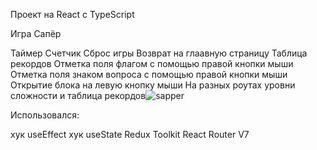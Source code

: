 Проект на React с TypeScript

Игра Сапёр

Таймер
Счетчик 
Сброс игры
Возврат на глаавную страницу
Таблица рекордов
Отметка поля флагом с помощью правой кнопки мыши
Отметка поля знаком вопроса с помощью правой кнопки мыши
Открытие блока на левую кнопку мыши
На разных роутах уровни сложности и таблица рекордов![sapper](https://github.com/user-attachments/assets/b7f685e8-9fa3-4d72-ad27-5cd67f66bd3d)


Использовался:

хук useEffect
хук useState
Redux Toolkit
React Router V7

